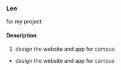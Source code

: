 ### Lee
for my project

#### Description
1. design the website and app for campus
* design the website and app for campus

